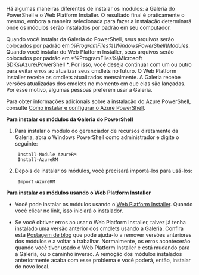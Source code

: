Há algumas maneiras diferentes de instalar os módulos: a Galeria do PowerShell e o Web Platform Installer. O resultado final é praticamente o mesmo, embora a maneira selecionada para fazer a instalação determinará onde os módulos serão instalados por padrão em seu computador.

Quando você instalar da Galeria do PowerShell, seus arquivos serão colocados por padrão em *%ProgramFiles%\\WindowsPowerShell\\Modules*. Quando você instalar do Web Platform Installer, seus arquivos serão colocados por padrão em *%ProgramFiles%\\Microsoft SDKs\\Azure\\PowerShell *. Por isso, você deseja continuar com um ou outro para evitar erros ao atualizar seus cmdlets no futuro. O Web Platform Installer recebe os cmdlets atualizados mensalmente. A Galeria recebe versões atualizadas dos cmdlets no momento em que elas são lançadas. Por esse motivo, algumas pessoas preferem usar a Galeria.

Para obter informações adicionais sobre a instalação do Azure PowerShell, consulte [Como instalar e configurar o Azure PowerShell](../articles/powershell-install-configure.md).

**Para instalar os módulos da Galeria do PowerShell**

1. Para instalar o módulo do gerenciador de recursos diretamente da Galeria, abra o Windows PowerShell como administrador e digite o seguinte:

		Install-Module AzureRM
		Install-AzureRM

2. Depois de instalar os módulos, você precisará importá-los para usá-los:

		Import-AzureRM

**Para instalar os módulos usando o Web Platform Installer**

- Você pode instalar os módulos usando o [Web Platform Installer](http://aka.ms/webpi-azps). Quando você clicar no link, isso iniciará o instalador.

- Se você obtiver erros ao usar o Web Platform Installer, talvez já tenha instalado uma versão anterior dos cmdlets usando a Galeria. Confira esta [Postagem de blog](https://azure.microsoft.com/blog/azps-1-0/) que pode ajudá-lo a remover versões anteriores dos módulos e a voltar a trabalhar. Normalmente, os erros acontecerão quando você tiver usado o Web Platform Installer e está mudando para a Galeria, ou o caminho inverso. A remoção dos módulos instalados anteriormente acaba com esse problema e você poderá, então, instalar do novo local.

<!---HONumber=AcomDC_0218_2016-->